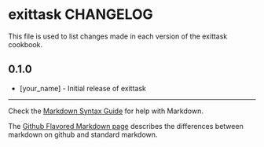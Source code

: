 exittask CHANGELOG
==================

This file is used to list changes made in each version of the exittask cookbook.

0.1.0
-----
- [your_name] - Initial release of exittask

- - -
Check the [Markdown Syntax Guide](http://daringfireball.net/projects/markdown/syntax) for help with Markdown.

The [Github Flavored Markdown page](http://github.github.com/github-flavored-markdown/) describes the differences between markdown on github and standard markdown.
